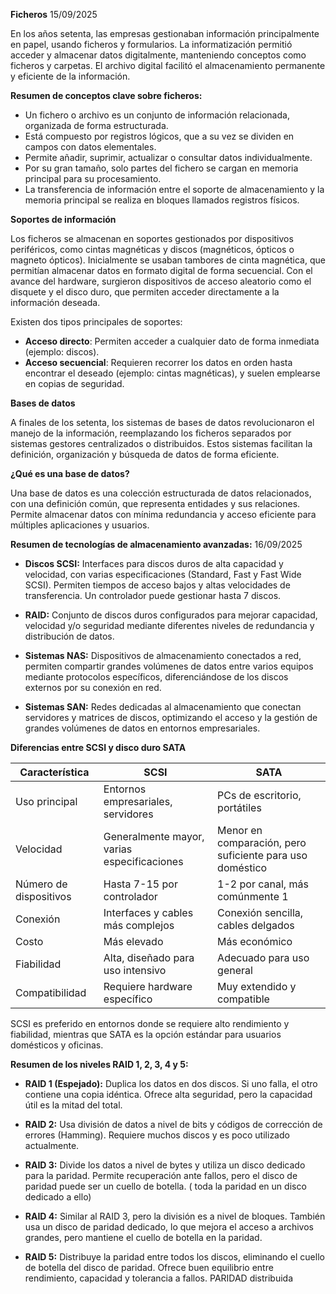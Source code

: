 **Ficheros** 15/09/2025


En los años setenta, las empresas gestionaban información principalmente en papel, usando ficheros y formularios. La informatización permitió acceder y almacenar datos digitalmente, manteniendo conceptos como ficheros y carpetas. El archivo digital facilitó el almacenamiento permanente y eficiente de la información.

**Resumen de conceptos clave sobre ficheros:**

- Un fichero o archivo es un conjunto de información relacionada, organizada de forma estructurada.
- Está compuesto por registros lógicos, que a su vez se dividen en campos con datos elementales.
- Permite añadir, suprimir, actualizar o consultar datos individualmente.
- Por su gran tamaño, solo partes del fichero se cargan en memoria principal para su procesamiento.
- La transferencia de información entre el soporte de almacenamiento y la memoria principal se realiza en bloques llamados registros físicos.

**Soportes de información**

Los ficheros se almacenan en soportes gestionados por dispositivos periféricos, como cintas magnéticas y discos (magnéticos, ópticos o magneto ópticos). Inicialmente se usaban tambores de cinta magnética, que permitían almacenar datos en formato digital de forma secuencial. Con el avance del hardware, surgieron dispositivos de acceso aleatorio como el disquete y el disco duro, que permiten acceder directamente a la información deseada.

Existen dos tipos principales de soportes:
- **Acceso directo**: Permiten acceder a cualquier dato de forma inmediata (ejemplo: discos).
- **Acceso secuencial**: Requieren recorrer los datos en orden hasta encontrar el deseado (ejemplo: cintas magnéticas), y suelen emplearse en copias de seguridad.


**Bases de datos**

A finales de los setenta, los sistemas de bases de datos revolucionaron el manejo de la información, reemplazando los ficheros separados por sistemas gestores centralizados o distribuidos. Estos sistemas facilitan la definición, organización y búsqueda de datos de forma eficiente.

**¿Qué es una base de datos?**

Una base de datos es una colección estructurada de datos relacionados, con una definición común, que representa entidades y sus relaciones. Permite almacenar datos con mínima redundancia y acceso eficiente para múltiples aplicaciones y usuarios.


**Resumen de tecnologías de almacenamiento avanzadas:** 16/09/2025

- **Discos SCSI:** Interfaces para discos duros de alta capacidad y velocidad, con varias especificaciones (Standard, Fast y Fast Wide SCSI). Permiten tiempos de acceso bajos y altas velocidades de transferencia. Un controlador puede gestionar hasta 7 discos.

- **RAID:** Conjunto de discos duros configurados para mejorar capacidad, velocidad y/o seguridad mediante diferentes niveles de redundancia y distribución de datos.

- **Sistemas NAS:** Dispositivos de almacenamiento conectados a red, permiten compartir grandes volúmenes de datos entre varios equipos mediante protocolos específicos, diferenciándose de los discos externos por su conexión en red.

- **Sistemas SAN:** Redes dedicadas al almacenamiento que conectan servidores y matrices de discos, optimizando el acceso y la gestión de grandes volúmenes de datos en entornos empresariales.


**Diferencias entre SCSI y disco duro SATA**

| Característica      | SCSI                                         | SATA                                      |
|---------------------|----------------------------------------------|-------------------------------------------|
| Uso principal       | Entornos empresariales, servidores           | PCs de escritorio, portátiles             |
| Velocidad           | Generalmente mayor, varias especificaciones  | Menor en comparación, pero suficiente para uso doméstico |
| Número de dispositivos | Hasta 7-15 por controlador                | 1-2 por canal, más comúnmente 1           |
| Conexión            | Interfaces y cables más complejos            | Conexión sencilla, cables delgados        |
| Costo               | Más elevado                                  | Más económico                             |
| Fiabilidad          | Alta, diseñado para uso intensivo            | Adecuado para uso general                 |
| Compatibilidad      | Requiere hardware específico                 | Muy extendido y compatible                |

SCSI es preferido en entornos donde se requiere alto rendimiento y fiabilidad, mientras que SATA es la opción estándar para usuarios domésticos y oficinas.


**Resumen de los niveles RAID 1, 2, 3, 4 y 5:**

- **RAID 1 (Espejado):** Duplica los datos en dos discos. Si uno falla, el otro contiene una copia idéntica. Ofrece alta seguridad, pero la capacidad útil es la mitad del total.

- **RAID 2:** Usa división de datos a nivel de bits y códigos de corrección de errores (Hamming). Requiere muchos discos y es poco utilizado actualmente.

- **RAID 3:** Divide los datos a nivel de bytes y utiliza un disco dedicado para la paridad. Permite recuperación ante fallos, pero el disco de paridad puede ser un cuello de botella. ( toda la paridad en un disco dedicado a ello)

- **RAID 4:** Similar al RAID 3, pero la división es a nivel de bloques. También usa un disco de paridad dedicado, lo que mejora el acceso a archivos grandes, pero mantiene el cuello de botella en la paridad.

- **RAID 5:** Distribuye la paridad entre todos los discos, eliminando el cuello de botella del disco de paridad. Ofrece buen equilibrio entre rendimiento, capacidad y tolerancia a fallos. PARIDAD distribuida 
